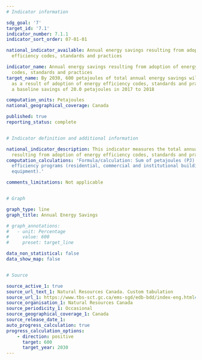 ```yaml
---
# Indicator information

sdg_goal: '7'
target_id: '7.1'
indicator_number: 7.1.1
indicator_sort_order: 07-01-01

national_indicator_available: Annual energy savings resulting from adoption of energy
  efficiency codes, standards and practices

indicator_name: Annual energy savings resulting from adoption of energy efficiency
  codes, standards and practices
target_name: By 2030, 600 petajoules of total annual energy savings will be achieved
  as a result of adoption of energy efficiency codes, standards and practices from
  a baseline savings of 20.0 petajoules in 2017 to 2018

computation_units: Petajoules
national_geographical_coverage: Canada

published: true
reporting_status: complete


# Indicator definition and additional information

national_indicator_description: This indicator measures the total annual energy savings
  resulting from adoption of energy efficiency codes, standards and practices.
computation_calculations: 'Formula/calculation: Sum of petajoules (PJ) saved by energy
  efficiency programs (residential, commercial and institutional buildings, industry,
  equipment).'

comments_limitations: Not applicable


# Graph

graph_type: line
graph_title: Annual Energy Savings

# graph_annotations:
#   - unit: Percentage
#     value: 600
#     preset: target_line

data_non_statistical: false
data_show_map: false


# Source

source_active_1: true
source_url_text_1: Natural Resources Canada. Custom tabulation
source_url_1: https://www.tbs-sct.gc.ca/ems-sgd/edb-bdd/index-eng.html#orgs/program/NR-BTM10/infograph/results
source_organisation_1: Natural Resources Canada
source_periodicity_1: Occasional
source_geographical_coverage_1: Canada
source_release_date_1:
auto_progress_calculation: true
progress_calculation_options:
    - direction: positive
      target: 600
      target_year: 2030
---
```

